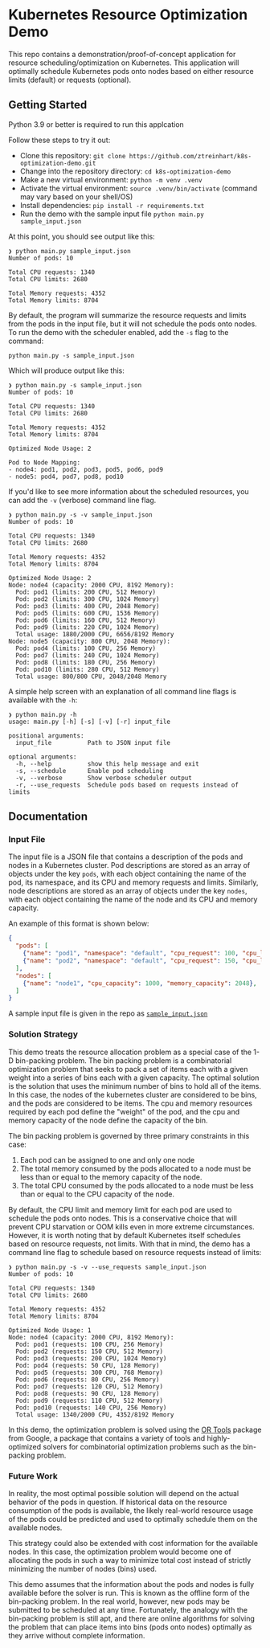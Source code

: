 # Kubernetes Resource Optimization Demo

This repo contains a demonstration/proof-of-concept application for resource scheduling/optimization on Kubernetes.
This application will optimally schedule Kubernetes pods onto nodes based on either resource limits (default) or requests (optional).

## Getting Started
Python 3.9 or better is required to run this applcation

Follow these steps to try it out:

- Clone this repository: `git clone https://github.com/ztreinhart/k8s-optimization-demo.git`
- Change into the repository directory: `cd k8s-optimization-demo`
- Make a new virtual environment: `python -m venv .venv`
- Activate the virtual environment: `source .venv/bin/activate` (command may vary based on your shell/OS)
- Install dependencies: `pip install -r requirements.txt`
- Run the demo with the sample input file `python main.py sample_input.json`

At this point, you should see output like this:

```shell
❯ python main.py sample_input.json
Number of pods: 10

Total CPU requests: 1340
Total CPU limits: 2680

Total Memory requests: 4352
Total Memory limits: 8704
```

By default, the program will summarize the resource requests and limits from the pods in the input file, but it will not schedule the pods onto nodes. 
To run the demo with the scheduler enabled, add the `-s` flag to the command:

`python main.py -s sample_input.json`

Which will produce output like this:

```shell
❯ python main.py -s sample_input.json
Number of pods: 10

Total CPU requests: 1340
Total CPU limits: 2680

Total Memory requests: 4352
Total Memory limits: 8704

Optimized Node Usage: 2

Pod to Node Mapping:
- node4: pod1, pod2, pod3, pod5, pod6, pod9
- node5: pod4, pod7, pod8, pod10
```

If you'd like to see more information about the scheduled resources, you can add the `-v` (verbose) command line flag.

```shell
❯ python main.py -s -v sample_input.json
Number of pods: 10

Total CPU requests: 1340
Total CPU limits: 2680

Total Memory requests: 4352
Total Memory limits: 8704

Optimized Node Usage: 2
Node: node4 (capacity: 2000 CPU, 8192 Memory):
  Pod: pod1 (limits: 200 CPU, 512 Memory)
  Pod: pod2 (limits: 300 CPU, 1024 Memory)
  Pod: pod3 (limits: 400 CPU, 2048 Memory)
  Pod: pod5 (limits: 600 CPU, 1536 Memory)
  Pod: pod6 (limits: 160 CPU, 512 Memory)
  Pod: pod9 (limits: 220 CPU, 1024 Memory)
  Total usage: 1880/2000 CPU, 6656/8192 Memory
Node: node5 (capacity: 800 CPU, 2048 Memory):
  Pod: pod4 (limits: 100 CPU, 256 Memory)
  Pod: pod7 (limits: 240 CPU, 1024 Memory)
  Pod: pod8 (limits: 180 CPU, 256 Memory)
  Pod: pod10 (limits: 280 CPU, 512 Memory)
  Total usage: 800/800 CPU, 2048/2048 Memory
```

A simple help screen with an explanation of all command line flags is available with the `-h`:

```shell
❯ python main.py -h
usage: main.py [-h] [-s] [-v] [-r] input_file

positional arguments:
  input_file          Path to JSON input file

optional arguments:
  -h, --help          show this help message and exit
  -s, --schedule      Enable pod scheduling
  -v, --verbose       Show verbose scheduler output
  -r, --use_requests  Schedule pods based on requests instead of limits
```
## Documentation

### Input File
The input file is a JSON file that contains a description of the pods and nodes in a Kubernetes cluster.
Pod descriptions are stored as an array of objects under the key `pods`, with each object containing the name of the pod, its namespace, and its CPU and memory requests and limits.
Similarly, node descriptions are stored as an array of objects under the key `nodes`, with each object containing the name of the node and its CPU and memory capacity.

An example of this format is shown below:

```json
{
  "pods": [
    {"name": "pod1", "namespace": "default", "cpu_request": 100, "cpu_limit": 200, "memory_request": 256, "memory_limit": 512},
    {"name": "pod2", "namespace": "default", "cpu_request": 150, "cpu_limit": 300, "memory_request": 512, "memory_limit": 1024},
  ],
  "nodes": [
    {"name": "node1", "cpu_capacity": 1000, "memory_capacity": 2048},
  ]
}
```
A sample input file is given in the repo as [`sample_input.json`](https://github.com/ztreinhart/k8s-optimization-demo/blob/main/sample_input.json)

### Solution Strategy
This demo treats the resource allocation problem as a special case of the 1-D bin-packing problem.
The bin packing problem is a combinatorial optimization problem that seeks to pack a set of items each with a given weight into a series of bins each with a given capacity.
The optimal solution is the solution that uses the minimum number of bins to hold all of the items.
In this case, the nodes of the kubernetes cluster are considered to be bins, and the pods are considered to be items.
The cpu and memory resources required by each pod define the "weight" of the pod, and the cpu and memory capacity of the node define the capacity of the bin.

The bin packing problem is governed by three primary constraints in this case:

1. Each pod can be assigned to one and only one node 
2. The total memory consumed by the pods allocated to a node must be less than or equal to the memory capacity of the node.
3. The total CPU consumed by the pods allocated to a node must be less than or equal to the CPU capacity of the node.

By default, the CPU limit and memory limit for each pod are used to schedule the pods onto nodes. 
This is a conservative choice that will prevent CPU starvation or OOM kills even in more extreme circumstances.
However, it is worth noting that by default Kubernetes itself schedules based on resource requests, not limits. 
With that in mind, the demo has a command line flag to schedule based on resource requests instead of limits:

```shell
❯ python main.py -s -v --use_requests sample_input.json
Number of pods: 10

Total CPU requests: 1340
Total CPU limits: 2680

Total Memory requests: 4352
Total Memory limits: 8704

Optimized Node Usage: 1
Node: node4 (capacity: 2000 CPU, 8192 Memory):
  Pod: pod1 (requests: 100 CPU, 256 Memory)
  Pod: pod2 (requests: 150 CPU, 512 Memory)
  Pod: pod3 (requests: 200 CPU, 1024 Memory)
  Pod: pod4 (requests: 50 CPU, 128 Memory)
  Pod: pod5 (requests: 300 CPU, 768 Memory)
  Pod: pod6 (requests: 80 CPU, 256 Memory)
  Pod: pod7 (requests: 120 CPU, 512 Memory)
  Pod: pod8 (requests: 90 CPU, 128 Memory)
  Pod: pod9 (requests: 110 CPU, 512 Memory)
  Pod: pod10 (requests: 140 CPU, 256 Memory)
  Total usage: 1340/2000 CPU, 4352/8192 Memory
```

In this demo, the optimization problem is solved using the [OR Tools](https://developers.google.com/optimization) package from Google, a package that contains a variety of tools and highly-optimized solvers for combinatorial optimization problems such as the bin-packing problem.

### Future Work

In reality, the most optimal possible solution will depend on the actual behavior of the pods in question. 
If historical data on the resource consumption of the pods is available, the likely real-world resource usage of the pods could be predicted and used to optimally schedule them on the available nodes.

This strategy could also be extended with cost information for the available nodes. 
In this case, the optimization problem would become one of allocating the pods in such a way to minimize total cost instead of strictly minimizing the number of nodes (bins) used.

This demo assumes that the information about the pods and nodes is fully available before the solver is run.
This is known as the offline form of the bin-packing problem.
In the real world, however, new pods may be submitted to be scheduled at any time.
Fortunately, the analogy with the bin-packing problem is still apt, and there are online algorithms for solving the problem that can place items into bins (pods onto nodes) optimally as they arrive without complete information.

